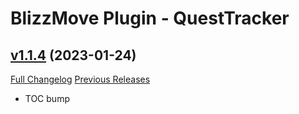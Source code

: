 # BlizzMove Plugin - QuestTracker

## [v1.1.4](https://github.com/Numynum/BlizzMovePlugin_QuestTracker/tree/v1.1.4) (2023-01-24)
[Full Changelog](https://github.com/Numynum/BlizzMovePlugin_QuestTracker/compare/v1.1.3...v1.1.4) [Previous Releases](https://github.com/Numynum/BlizzMovePlugin_QuestTracker/releases)

- TOC bump  
